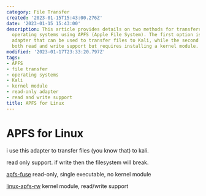 ```yaml
---
category: File Transfer
created: '2023-01-15T15:43:00.276Z'
date: '2023-01-15 15:43:00'
description: This article provides details on two methods for transferring files between
  operating systems using APFS (Apple File System). The first option is a read-only
  adapter that can be used to transfer files to Kali, while the second option offers
  both read and write support but requires installing a kernel module.
modified: '2023-01-17T23:33:20.797Z'
tags:
- APFS
- file transfer
- operating systems
- Kali
- kernel module
- read-only adapter
- read and write support
title: APFS for Linux
---
```


# APFS for Linux

i use this adapter to transfer files (you know that) to kali.

read only support. if write then the filesystem will break.

[apfs-fuse](https://github.com/sgan81/apfs-fuse) read-only, single executable, no kernel module

[linux-apfs-rw](https://github.com/linux-apfs/linux-apfs-rw) kernel module, read/write support
